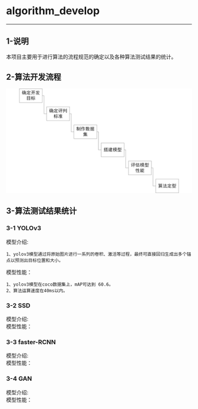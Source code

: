 # algorithm_develop
---
## 1-说明
本项目主要用于进行算法的流程规范的确定以及各种算法测试结果的统计。 

## 2-算法开发流程
![算法流程图](image/算法流程.jpg)

## 3-算法测试结果统计
### 3-1 YOLOv3
模型介绍:

    1、yolov3模型通过将原始图片进行一系列的卷积、激活等过程，最终可直接回归生成出多个锚点以预测出目标位置和大小。
    
模型性能：

    1、yolov3模型在coco数据集上，mAP可达到 60.6。
    2、算法运算速度在40ms以内。
### 3-2 SSD
模型介绍:  
模型性能： 
### 3-3 faster-RCNN
模型介绍:  
模型性能：
### 3-4 GAN
模型介绍:  
模型性能：